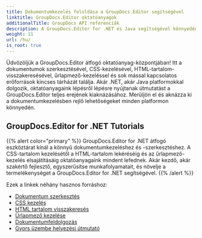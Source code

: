 ```yaml
---
title: Dokumentumkezelés feloldása a GroupDocs.Editor segítségével
linktitle: GroupDocs.Editor oktatóanyagok
additionalTitle: GroupDocs API referenciák
description: A GroupDocs.Editor for .NET és Java segítségével könnyedén szerkesztheti dokumentumait. Egyszerűsítse a munkafolyamatot, kezelje a CSS-t, kérjen le HTML-tartalmat és még sok más!
weight: 11
url: /hu/
is_root: true
---
```


Üdvözöljük a GroupDocs.Editor átfogó oktatóanyag-központjában! Itt a dokumentumok szerkesztésével, CSS-kezelésével, HTML-tartalom-visszakeresésével, űrlapmező-kezeléssel és sok mással kapcsolatos erőforrások kincses tárházát találja. Akár .NET, akár Java platformokkal dolgozik, oktatóanyagaink lépésről lépésre nyújtanak útmutatást a GroupDocs.Editor teljes erejének kiaknázásához. Merüljön el és aknázza ki a dokumentumkezelésben rejlő lehetőségeket minden platformon könnyedén.


## GroupDocs.Editor for .NET Tutorials
{{% alert color="primary" %}}
GroupDocs.Editor for .NET átfogó eszköztárat kínál a könnyű dokumentumkezeléshez és -szerkesztéshez. A CSS-tartalom kezelésétől a HTML-tartalom lekéréséig és az űrlapmező-kezelés elsajátításáig oktatóanyagaink mindent lefednek. Akár kezdő, akár szakértő fejlesztő, egyszerűsítse munkafolyamatait, és növelje a termelékenységet a GroupDocs.Editor for .NET segítségével.
{{% /alert %}}

Ezek a linkek néhány hasznos forráshoz:
 
- [Dokumentum szerkesztés](./net/document-editing/)
- [CSS kezelés](./net/css-handling/)
- [HTML tartalom visszakeresés](./net/html-content-retrieval/)
- [Űrlapmező kezelése](./net/form-field-management/)
- [Dokumentumfeldolgozás](./net/document-processing/)
- [Gyors üzembe helyezési útmutató](./net/quick-start-guide/)